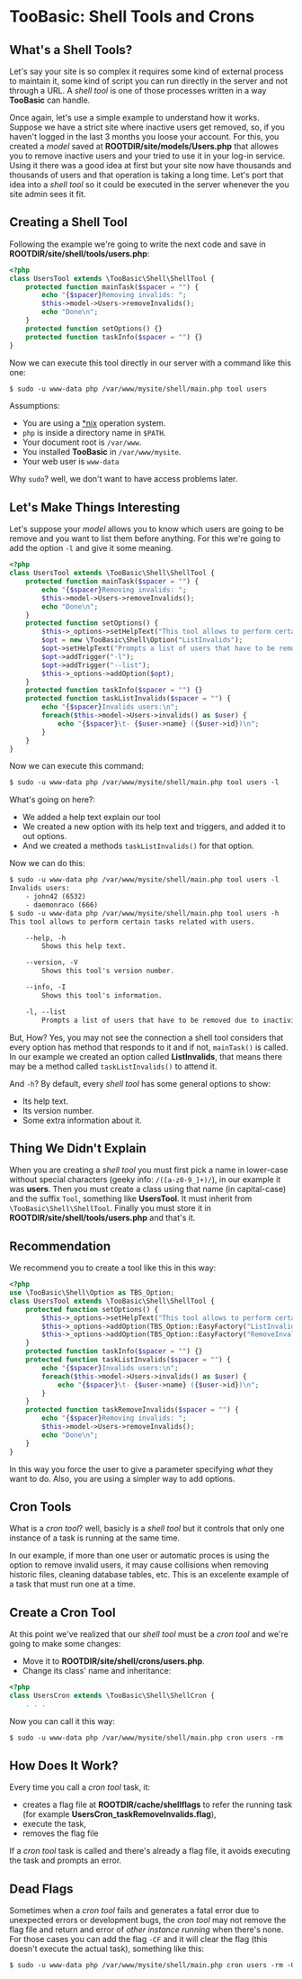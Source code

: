 # TooBasic: Shell Tools and Crons
## What's a Shell Tools?
Let's say your site is so complex it requires some kind of external process to maintain it, some kind of script you can run directly in the server and not through a URL.
A _shell tool_ is one of those processes written in a way __TooBasic__ can handle.

Once again, let's use a simple example to understand how it works.
Suppose we have a strict site where inactive users get removed, so, if you haven't logged in the last 3 months you loose your account.
For this, you created a _model_ saved at __ROOTDIR/site/models/Users.php__ that allowes you to remove inactive users and your tried to use it in your log-in service.
Using it there was a good idea at first but your site now have thousands and thousands of users and that operation is taking a long time.
Let's port that idea into a _shell tool_ so it could be executed in the server whenever the you site admin sees it fit.

## Creating a Shell Tool
Following the example we're going to write the next code and save in __ROOTDIR/site/shell/tools/users.php__:
```php
<?php
class UsersTool extends \TooBasic\Shell\ShellTool {
	protected function mainTask($spacer = "") {
		echo "{$spacer}Removing invalids: ";
		$this->model->Users->removeInvalids();
		echo "Done\n";
	}
	protected function setOptions() {}
	protected function taskInfo($spacer = "") {}
}
```

Now we can execute this tool directly in our server with a command like this one:
```html
$ sudo -u www-data php /var/www/mysite/shell/main.php tool users
```

Assumptions:

* You are using a [*nix](https://en.wikipedia.org/wiki/Unix-like) operation system.
* `php` is inside a directory name in `$PATH`.
* Your document root is `/var/www`.
* You installed __TooBasic__ in `/var/www/mysite`.
* Your web user is `www-data`

Why `sudo`? well, we don't want to have access problems later.

## Let's Make Things Interesting
Let's suppose your _model_ allows you to know which users are going to be remove and you want to list them before anything.
For this we're going to add the option `-l` and give it some meaning.
```php
<?php
class UsersTool extends \TooBasic\Shell\ShellTool {
	protected function mainTask($spacer = "") {
		echo "{$spacer}Removing invalids: ";
		$this->model->Users->removeInvalids();
		echo "Done\n";
	}
	protected function setOptions() {
		$this->_options->setHelpText("This tool allows to perform certain tasks related with users.");
		$opt = new \TooBasic\Shell\Option("ListInvalids");
		$opt->setHelpText("Prompts a list of users that have to be removed due to inactivity.");
		$opt->addTrigger("-l");
		$opt->addTrigger("--list");
		$this->_options->addOption($opt);
	}
	protected function taskInfo($spacer = "") {}
	protected function taskListInvalids($spacer = "") {
		echo "{$spacer}Invalids users:\n";
		foreach($this->model->Users->invalids() as $user) {
			echo "{$spacer}\t- {$user->name} ({$user->id})\n";
		}
	}
}
```
Now we can execute this command:
```html
$ sudo -u www-data php /var/www/mysite/shell/main.php tool users -l
```

What's going on here?:

* We added a help text explain our tool
* We created a new option with its help text and triggers, and added it to out options.
* And we created a methods `taskListInvalids()` for that option.

Now we can do this:
```html
$ sudo -u www-data php /var/www/mysite/shell/main.php tool users -l
Invalids users:
	- john42 (6532)
	- daemonraco (666)
$ sudo -u www-data php /var/www/mysite/shell/main.php tool users -h
This tool allows to perform certain tasks related with users.

	--help, -h
		Shows this help text.

	--version, -V
		Shows this tool's version number.

	--info, -I
		Shows this tool's information.

	-l, --list
		Prompts a list of users that have to be removed due to inactivity.

```

But, How? Yes, you may not see the connection a shell tool considers that every option has method that responds to it and if not, `mainTask()` is called.
In our example we created an option called __ListInvalids__, that means there may be a method called `taskListInvalids()` to attend it.

And `-h`? By default, every _shell tool_ has some general options to show:

* Its help text.
* Its version number.
* Some extra information about it.

## Thing We Didn't Explain
When you are creating a _shell tool_ you must first pick a name in lower-case without special characters (geeky info: `/([a-z0-9_]+)/`), in our example it was __users__.
Then you must create a class using that name (in capital-case) and the suffix `Tool`, something like __UsersTool__. It must inherit from `\TooBasic\Shell\ShellTool`.
Finally you must store it in __ROOTDIR/site/shell/tools/users.php__ and that's it.

## Recommendation
We recommend you to create a tool like this in this way:
```php
<?php
use \TooBasic\Shell\Option as TBS_Option;
class UsersTool extends \TooBasic\Shell\ShellTool {
	protected function setOptions() {
		$this->_options->setHelpText("This tool allows to perform certain tasks related with users.");
		$this->_options->addOption(TBS_Option::EasyFactory("ListInvalids", array("-l","--list"), TBS_Option::TypeNoValue, "Prompts a list of users that have to be removed due to inactivity."));
		$this->_options->addOption(TBS_Option::EasyFactory("RemoveInvalids", array("-rm","--remove-invalids"), TBS_Option::TypeNoValue, "Removes users that have become invalid due to inactivity."));
	}
	protected function taskInfo($spacer = "") {}
	protected function taskListInvalids($spacer = "") {
		echo "{$spacer}Invalids users:\n";
		foreach($this->model->Users->invalids() as $user) {
			echo "{$spacer}\t- {$user->name} ({$user->id})\n";
		}
	}
	protected function taskRemoveInvalids($spacer = "") {
		echo "{$spacer}Removing invalids: ";
		$this->model->Users->removeInvalids();
		echo "Done\n";
	}
}
```
In this way you force the user to give a parameter specifying _what_ they want to do.
Also, you are using a simpler way to add options.

## Cron Tools
What is a _cron tool_? well, basicly is a _shell tool_ but it controls that only one instance of a task is running at the same time.

In our example, if more than one user or automatic proces is using the option to remove invalid users, it may cause collisions when removing historic files, cleaning database tables, etc.
This is an excelente example of a task that must run one at a time.

## Create a Cron Tool
At this point we've realized that our _shell tool_ must be a _cron tool_ and we're going to make some changes:

* Move it to __ROOTDIR/site/shell/crons/users.php__.
* Change its class' name and inheritance:
```php
<?php
class UsersCron extends \TooBasic\Shell\ShellCron {
	. . .
```

Now you can call it this way:
```html
$ sudo -u www-data php /var/www/mysite/shell/main.php cron users -rm
```

## How Does It Work?
Every time you call a _cron tool_ task, it:

* creates a flag file at __ROOTDIR/cache/shellflags__ to refer the running task (for example __UsersCron_taskRemoveInvalids.flag__),
* execute the task,
* removes the flag file

If a _cron tool_ task is called and there's already a flag file, it avoids executing the task and prompts an error.

## Dead Flags
Sometimes when a _cron tool_ fails and generates a fatal error due to unexpected errors or development bugs, the _cron tool_ may not remove the flag file and return and error of _other instance running_ when there's none.
For those cases you can add the flag `-CF` and it will clear the flag (this doesn't execute the actual task), something like this:
```html
$ sudo -u www-data php /var/www/mysite/shell/main.php cron users -rm -CF
```
